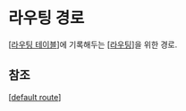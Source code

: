 # 라우팅 경로

[[라우팅 테이블]]에 기록해두는 [[라우팅]]을 위한 경로.


## 참조
[[default route]]

[//begin]: # "Autogenerated link references for markdown compatibility"
[라우팅 테이블]: <라우팅 테이블.md> "라우팅 테이블"
[라우팅]: 라우팅.md "라우팅"
[default route]: <default route.md> "default route"
[//end]: # "Autogenerated link references"